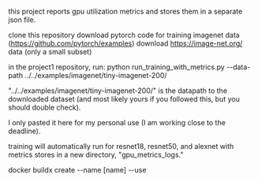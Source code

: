 this project reports gpu utilization metrics and stores them in a separate json file.

clone this repository
download pytorch code for training imagenet data (https://github.com/pytorch/examples)
download https://image-net.org/ data (only a small subset)

in the project1 repository, run: python run_training_with_metrics.py --data-path ../../examples/imagenet/tiny-imagenet-200/

"../../examples/imagenet/tiny-imagenet-200/" is the datapath to the downloaded dataset (and most likely yours if you followed this, but you should double check).

I only pasted it here for my personal use (I am working close to the deadline).

training will automatically run for resnet18, resnet50, and alexnet with metrics stores in a new directory, "gpu_metrics_logs."

docker buildx create --name [name] --use

